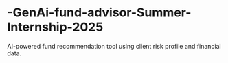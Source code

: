 # -GenAi-fund-advisor-Summer-Internship-2025
AI-powered fund recommendation tool using client risk profile and financial data.
